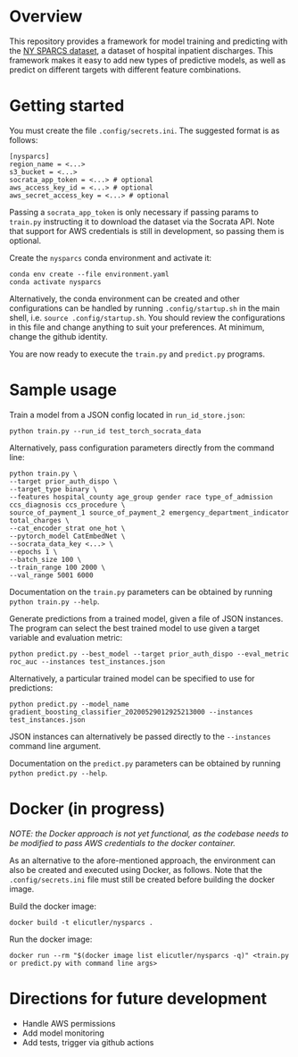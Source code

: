 # Overview

This repository provides a framework for model training and predicting with the [NY SPARCS dataset](https://health.data.ny.gov/Health/Hospital-Inpatient-Discharges-SPARCS-De-Identified/q6hk-esrj/), a dataset of hospital inpatient discharges. This framework makes it easy to add new types of predictive models, as well as predict on different targets with different feature combinations. 

# Getting started
You must create the file `.config/secrets.ini`. The suggested format is as follows:
```
[nysparcs]
region_name = <...>
s3_bucket = <...>
socrata_app_token = <...> # optional
aws_access_key_id = <...> # optional
aws_secret_access_key = <...> # optional
```
Passing a `socrata_app_token` is only necessary if passing params to `train.py` instructing it to download the dataset via the Socrata API. Note that support for AWS credentials is still in development, so passing them is optional. 

Create the `nysparcs` conda environment and activate it:
```
conda env create --file environment.yaml
conda activate nysparcs
```
Alternatively, the conda environment can be created and other configurations can be handled by running `.config/startup.sh` in the main shell, i.e. `source .config/startup.sh`. You should review the configurations in this file and change anything to suit your preferences. At minimum, change the github identity.

You are now ready to execute the `train.py` and `predict.py` programs.

# Sample usage

Train a model from a JSON config located in `run_id_store.json`:
```
python train.py --run_id test_torch_socrata_data
```
Alternatively, pass configuration parameters directly from the command line:
```
python train.py \
--target prior_auth_dispo \
--target_type binary \
--features hospital_county age_group gender race type_of_admission ccs_diagnosis ccs_procedure \
source_of_payment_1 source_of_payment_2 emergency_department_indicator total_charges \
--cat_encoder_strat one_hot \
--pytorch_model CatEmbedNet \
--socrata_data_key <...> \
--epochs 1 \
--batch_size 100 \
--train_range 100 2000 \
--val_range 5001 6000
```
Documentation on the `train.py` parameters can be obtained by running `python train.py --help`.

Generate predictions from a trained model, given a file of JSON instances. The program can select the best trained model to use given a target variable and evaluation metric:
```
python predict.py --best_model --target prior_auth_dispo --eval_metric roc_auc --instances test_instances.json
```
Alternatively, a particular trained model can be specified to use for predictions:
```
python predict.py --model_name gradient_boosting_classifier_20200529012925213000 --instances test_instances.json
```
JSON instances can alternatively be passed directly to the `--instances` command line argument.

Documentation on the `predict.py` parameters can be obtained by running `python predict.py --help`.

# Docker (in progress)

*NOTE: the Docker approach is not yet functional, as the codebase needs to be modified to pass AWS credentials to the docker container.*

As an alternative to the afore-mentioned approach, the environment can also be created and executed using Docker, as follows. Note that the `.config/secrets.ini` file must still be created before building the docker image.

Build the docker image:  
```
docker build -t elicutler/nysparcs .
```  

Run the docker image:  
```
docker run --rm "$(docker image list elicutler/nysparcs -q)" <train.py or predict.py with command line args>
```

# Directions for future development
* Handle AWS permissions
* Add model monitoring
* Add tests, trigger via github actions
